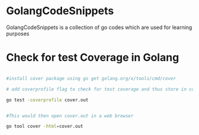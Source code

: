 # GolangCodeSnippets
GolangCodeSnippets is a collection of go codes which are used for learning purposes

# Check for test Coverage in  Golang

```bash

#install cover package using go get golang.org/x/tools/cmd/cover

# add coverprofile flag to check for test coverage and thus store in cover.out file

go test -coverprofile cover.out


#This would then open cover.out in a web browser

go tool cover -html=cover.out

```

